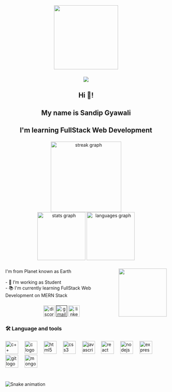<div align="center">
    <img height="200" src="https://media1.giphy.com/media/Y4ak9Ki2GZCbJxAnJD/giphy.gif?cid=ecf05e477el5td67pimz8kh1ovlzfwqu1v3b369khq94p30c&ep=v1_gifs_related&rid=giphy.gif&ct=g"  />
  </div>
  
  ###
  
  <div align="center">
    <img src="https://visitor-badge.laobi.icu/badge?page_id=maurodesouza.maurodesouza&"  />
  </div>

  ###
  <div align="center">
    <h2 align="center">Hi 👋!</h2>
    <h2>My name is Sandip Gyawali</h2>
    <h2>I'm learning FullStack Web Development</h2>

  </div>

###
<div align="center">
    <img src="https://streak-stats.demolab.com?user=sandipgyawali&locale=en&mode=daily&theme=dark&hide_border=false&border_radius=5&order=3" height="220" alt="streak graph"  />
  </div>

<div align="center">
  <img src="https://github-readme-stats.vercel.app/api?username=sandipgyawali&hide_title=false&hide_rank=false&show_icons=true&include_all_commits=true&count_private=true&disable_animations=false&theme=dracula&locale=en&hide_border=false" height="150" alt="stats graph"  />
  <img src="https://github-readme-stats.vercel.app/api/top-langs?username=sandipgyawali&locale=en&hide_title=false&layout=compact&card_width=320&langs_count=5&theme=dracula&hide_border=false" height="150" alt="languages graph"  />
</div>

###

<img align="right" height="150" src="https://i.imgflip.com/65efzo.gif"  />

###

<p align="left">I'm from Planet known as Earth<br><br>- 🔭 I’m working as Student<br>- 📚 I'm currently learning FullStack Web Development on MERN Stack<br></p>

###
<div align="center">
    <a href="https://discordapp.com/users/discordapp.com/users/512619758966013962"><img src="https://img.shields.io/static/v1?message=Discord&logo=discord&label=&color=7289DA&logoColor=white&labelColor=&style=for-the-badge" height="35" alt="discord logo"  /></a>
    <a href=""><img src="https://img.shields.io/static/v1?message=Gmail&logo=gmail&label=&color=D14836&logoColor=white&labelColor=&style=for-the-badge" height="35" alt="gmail logo"  /></a>
    <a href="https://www.linkedin.com/in/sandip-gyawali-615681211/"><img src="https://img.shields.io/static/v1?message=LinkedIn&logo=linkedin&label=&color=0077B5&logoColor=white&labelColor=&style=for-the-badge" height="35" alt="linkedin logo"  /></a>
    
  </div>

###

<h3 align="left">🛠 Language and tools</h3>
  
  ###
  
  <div align="left">
    <img src="https://cdn.jsdelivr.net/gh/devicons/devicon/icons/cplusplus/cplusplus-original.svg" height="40" alt="c++ logo"  />
    <img width="12" />
    <img src="https://cdn.jsdelivr.net/gh/devicons/devicon/icons/c/c-original.svg" height="40" alt="c logo"  />
    <img width="12" />
    <img src="https://cdn.jsdelivr.net/gh/devicons/devicon/icons/html5/html5-original.svg" height="40" alt="html5 logo"  />
    <img width="12" />
    <img src="https://cdn.jsdelivr.net/gh/devicons/devicon/icons/css3/css3-original.svg" height="40" alt="css3 logo"  />
    <img width="12" />
    <img src="https://cdn.jsdelivr.net/gh/devicons/devicon/icons/javascript/javascript-original.svg" height="40" alt="javascript logo"  />
    <img width="12" />
    <img src="https://cdn.jsdelivr.net/gh/devicons/devicon/icons/react/react-original.svg" height="40" alt="react logo"  />
    <img width="12" />
    <img src="https://cdn.jsdelivr.net/gh/devicons/devicon/icons/nodejs/nodejs-original.svg" height="40" alt="nodejs logo"  />
    <img width="12">
    <img src="https://www.pngfind.com/pngs/m/136-1363736_express-js-icon-png-transparent-png.png" height="40" alt="express logo"  />
    <img width="12" />  
    <img src="https://cdn.jsdelivr.net/gh/devicons/devicon/icons/git/git-original.svg" height="40" alt="git logo"  />
    <img width="12" />
    <img src="https://cdn.jsdelivr.net/gh/devicons/devicon/icons/mongodb/mongodb-original.svg" height="40" alt="mongodb logo"/>
    <img width="12" />
</div>

###

<br clear="both">

<img src="https://profile-readme-generator.com/assets/snake.svg" alt="Snake animation" />

###
